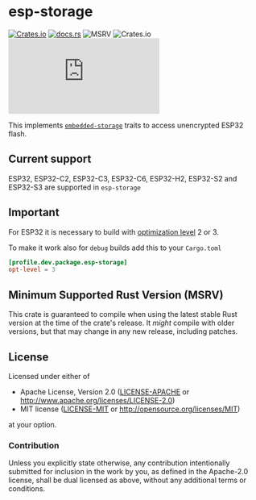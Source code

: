 # esp-storage

[![Crates.io](https://img.shields.io/crates/v/esp-storage?labelColor=1C2C2E&color=C96329&logo=Rust&style=flat-square)](https://crates.io/crates/esp-storage)
[![docs.rs](https://img.shields.io/docsrs/esp-storage?labelColor=1C2C2E&color=C96329&logo=rust&style=flat-square)](https://docs.rs/esp-storage)
![MSRV](https://img.shields.io/badge/MSRV-1.84-blue?labelColor=1C2C2E&style=flat-square)
![Crates.io](https://img.shields.io/crates/l/esp-storage?labelColor=1C2C2E&style=flat-square)
[![Matrix](https://img.shields.io/matrix/esp-rs:matrix.org?label=join%20matrix&labelColor=1C2C2E&color=BEC5C9&logo=matrix&style=flat-square)](https://matrix.to/#/#esp-rs:matrix.org)

This implements [`embedded-storage`](https://github.com/rust-embedded-community/embedded-storage) traits to access unencrypted ESP32 flash.

## Current support

ESP32, ESP32-C2, ESP32-C3, ESP32-C6, ESP32-H2, ESP32-S2 and ESP32-S3 are supported in `esp-storage`

## Important

For ESP32 it is necessary to build with [optimization level](https://doc.rust-lang.org/cargo/reference/profiles.html#opt-level) 2 or 3.

To make it work also for `debug` builds add this to your `Cargo.toml`

```toml
[profile.dev.package.esp-storage]
opt-level = 3
```

## Minimum Supported Rust Version (MSRV)

This crate is guaranteed to compile when using the latest stable Rust version at the time of the crate's release. It _might_ compile with older versions, but that may change in any new release, including patches.

## License

Licensed under either of

- Apache License, Version 2.0 ([LICENSE-APACHE](../LICENSE-APACHE) or
  http://www.apache.org/licenses/LICENSE-2.0)
- MIT license ([LICENSE-MIT](../LICENSE-MIT) or http://opensource.org/licenses/MIT)

at your option.

### Contribution

Unless you explicitly state otherwise, any contribution intentionally submitted for inclusion in the
work by you, as defined in the Apache-2.0 license, shall be dual licensed as above, without any
additional terms or conditions.
